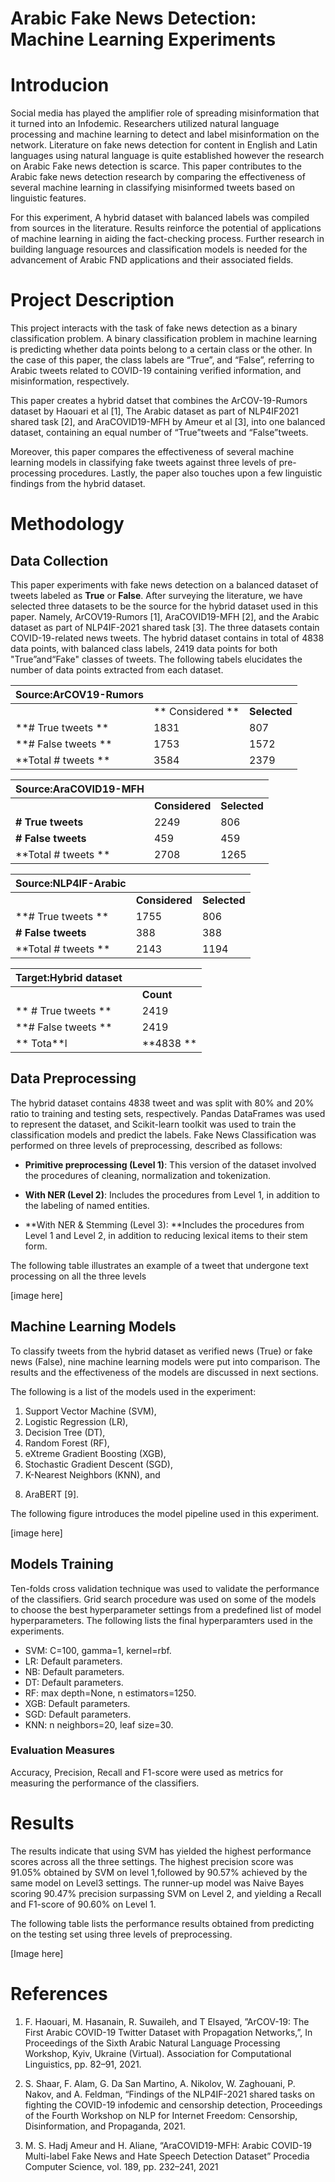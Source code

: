 # Arabic Fake News Detection: Machine Learning Experiments

# Introducion

Social media has played the amplifier role of spreading misinformation that it turned into an Infodemic. Researchers utilized natural language processing and machine learning to detect and label misinformation on the network. Literature on fake news detection for content in English and Latin languages
using natural language is quite established however the research on Arabic Fake news detection is scarce. This paper contributes to the Arabic fake news detection research by comparing the effectiveness of several machine learning in classifying misinformed tweets based on linguistic features. 

For this experiment, A hybrid dataset with balanced labels was compiled from sources in the literature. Results reinforce the potential of applications
of machine learning in aiding the fact-checking process. Further research in building language resources and classification models is needed for the advancement of Arabic FND applications and
their associated fields.


# Project Description

This project interacts with the task of fake news detection as a binary classification problem. A binary classification problem in machine learning is predicting whether data points belong to a certain class or the other. In the case of this paper, the class labels are “True”, and “False”, referring to Arabic tweets related to COVID-19 containing verified information, and misinformation, respectively. 

This paper creates a hybrid datset that combines the ArCOV-19-Rumors dataset by Haouari et al [1], The Arabic dataset as part of NLP4IF2021 shared task [2], and AraCOVID19-MFH by Ameur et al [3], into one balanced dataset, containing an equal number of “True”tweets and “False”tweets.

Moreover, this paper compares the effectiveness of several machine learning models in classifying fake tweets against three levels of pre-processing procedures. Lastly, the paper also touches upon a few linguistic findings
from the hybrid dataset. 


# Methodology

## Data Collection

This paper experiments with fake news detection on a balanced dataset of tweets labeled as **True** or **False**. After surveying the literature, we have selected three datasets to be the source for the hybrid dataset used in this paper. Namely, ArCOV19-Rumors [1], AraCOVID19-MFH [2], and the Arabic dataset as part of NLP4IF-2021 shared task [3]. The three datasets contain COVID-19-related news tweets. The hybrid dataset contains in total of 4838 data points, with balanced class labels, 2419 data points for both "True”and“Fake" classes of tweets. The following tabels elucidates the number of data points extracted from each dataset.

| Source:ArCOV19-Rumors |            |          |
|-----------------------|------------|----------|
|                       |** Considered **| **Selected** |
| **# True tweets  **       | 1831       | 807      |
| **# False tweets   **     | 1753       | 1572     |
| **Total # tweets **       | 3584       | 2379     |

| Source:AraCOVID19-MFH |            |          |
|-----------------------|------------|----------|
|                       | **Considered** | **Selected** |
| **# True tweets**         | 2249       | 806      |
| **# False tweets**        | 459        | 459      |
| **Total # tweets  **      | 2708       | 1265     |

| Source:NLP4IF-Arabic  |            |          |
|-----------------------|------------|----------|
|                       | **Considered** | **Selected** |
| **# True tweets    **     | 1755       | 806      |
| **# False tweets**        | 388        | 388      |
| **Total # tweets  **      | 2143       | 1194     |

| Target:Hybrid dataset |            |      |
|-----------------------|------------|----------|
|                       |            | **Count**    |
|** # True tweets  **       |            | 2419     |
| **# False tweets **       |            | 2419     |
|                ** Tota**l |            | **4838   **  |


## Data Preprocessing

The hybrid dataset contains 4838 tweet and was split with 80% and 20% ratio to training and testing sets, respectively. Pandas DataFrames was used to represent the dataset, and Scikit-learn toolkit was used to train the classification models and predict the labels. Fake News Classification was
performed on three levels of preprocessing, described as
follows:
- **Primitive preprocessing (Level 1)**: This version of the dataset involved the procedures of cleaning, normalization and tokenization.

- **With NER (Level 2)**: Includes the procedures from Level 1, in addition to the labeling of named entities.

- **With NER & Stemming (Level 3): **Includes the procedures from Level 1 and Level 2, in addition to reducing lexical items to their stem form.

The following table illustrates an example of a tweet that undergone
text processing on all the three levels

[image here]


## Machine Learning Models
To classify tweets from the hybrid dataset as verified news (True) or fake news (False), nine machine learning models were put into comparison. The results and the effectiveness of the models are discussed in next sections.

The following is a list of the models used in the experiment:
1. Support Vector Machine (SVM),
2. Logistic Regression (LR),
3. Decision Tree (DT),
4. Random Forest (RF),
5. eXtreme Gradient Boosting (XGB),
6. Stochastic Gradient Descent (SGD),
7. K-Nearest Neighbors (KNN), and
8) AraBERT [9].

The following figure introduces the model pipeline used in this experiment.

[image here]

## Models Training

Ten-folds cross validation technique was used to validate the performance of the classifiers. Grid search procedure was used on some of the models to choose the best hyperparameter settings from a predefined list of model hyperparameters. The following lists the final hyperparamters used in the experiments.
- SVM: C=100, gamma=1, kernel=rbf.
- LR: Default parameters.
- NB: Default parameters.
- DT: Default parameters.
- RF: max depth=None, n estimators=1250.
- XGB: Default parameters.
- SGD: Default parameters.
- KNN: n neighbors=20, leaf size=30.

### Evaluation Measures

Accuracy, Precision, Recall and F1-score were used as metrics for measuring the performance of the classifiers.

# Results

The results indicate that using SVM has yielded the highest performance scores across all the three settings. The highest precision score was 91.05% obtained by SVM on level 1,followed by 90.57% achieved by the same model on Level3 settings. The runner-up model was Naive Bayes scoring 90.47% precision surpassing SVM on Level 2, and yielding a Recall and F1-score of 90.60% on Level 1. 

The following table lists the performance results obtained from predicting on the testing set using three levels of preprocessing.

[Image here]

# References

1. F. Haouari, M. Hasanain, R. Suwaileh, and T Elsayed, ”ArCOV-19: The First Arabic COVID-19 Twitter Dataset with Propagation Networks,”, In Proceedings of the Sixth Arabic Natural Language Processing Workshop, Kyiv, Ukraine (Virtual). Association for Computational Linguistics, pp. 82–91, 2021.

2. S. Shaar, F. Alam, G. Da San Martino, A. Nikolov, W. Zaghouani, P. Nakov, and A. Feldman, “Findings of the NLP4IF-2021 shared tasks on fighting the COVID-19 infodemic and censorship detection, Proceedings of the Fourth Workshop on NLP for Internet Freedom: Censorship, Disinformation, and Propaganda, 2021.

3. M. S. Hadj Ameur and H. Aliane, “AraCOVID19-MFH: Arabic COVID-19 Multi-label Fake News and Hate Speech Detection Dataset” Procedia Computer Science, vol. 189, pp. 232–241, 2021

